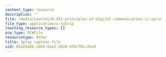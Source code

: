 ```yaml
---
content_type: resource
description: ''
file: /media/courses/6-451-principles-of-digital-communication-ii-spring-2005/82a2ba862d566ea32020d7bc78cc2ba4_47yJ7g6DzkA.srt
file_type: application/x-subrip
learning_resource_types: []
ocw_type: OCWFile
resourcetype: Other
title: 3play caption file
uid: 82a2ba86-2d56-6ea3-2020-d7bc78cc2ba4
---
```


